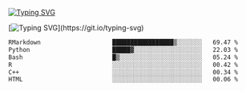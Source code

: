 [![Typing SVG](https://readme-typing-svg.demolab.com?font=Fira+Code&duration=1&pause=1000&center=true&vCenter=true&width=435&lines=Ivy+Streeter)](https://git.io/typing-svg)

[![Typing SVG](https://readme-typing-svg.demolab.com?font=Fira+Code&pause=1000&center=true&width=435&lines=Hello%2C+nice+to+meet+you!;I+am+a+researcher+in+biotech.;I+am+interested+in+bioinformatics.;I+am+self-taught+and+love+learning.;Feel+free+to+reach+out!)](https://git.io/typing-svg)
<!--START_SECTION:waka-->

```txt
RMarkdown                    █████████████████▒░░░░░░░   69.47 %
Python                       █████▓░░░░░░░░░░░░░░░░░░░   22.03 %
Bash                         █▒░░░░░░░░░░░░░░░░░░░░░░░   05.24 %
R                            ░░░░░░░░░░░░░░░░░░░░░░░░░   00.42 %
C++                          ░░░░░░░░░░░░░░░░░░░░░░░░░   00.34 %
HTML                         ░░░░░░░░░░░░░░░░░░░░░░░░░   00.06 %
```

<!--END_SECTION:waka-->
